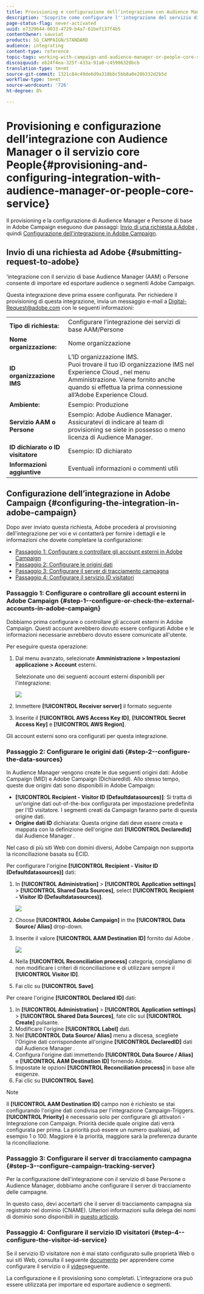 ```yaml
---
title: Provisioning e configurazione dell’integrazione con Audience Manager o il servizio core People
description: 'Scoprite come configurare l''integrazione del servizio di base  Audience Manager / Persone per iniziare a condividere audience o segmenti con le diverse soluzioni Adobe Experience Cloud. '
page-status-flag: never-activated
uuid: e7329644-0033-4729-b4a7-61bef137f4b5
contentOwner: sauviat
products: SG_CAMPAIGN/STANDARD
audience: integrating
content-type: reference
topic-tags: working-with-campaign-and-audience-manager-or-people-core-service
discoiquuid: eb24f4ea-325f-433a-91a0-c45906320bcb
translation-type: tm+mt
source-git-commit: 1321c84c49de6d9a318bbc5bb8a0e28b332d2b5d
workflow-type: tm+mt
source-wordcount: '726'
ht-degree: 8%

---
```



# Provisioning e configurazione dell’integrazione con Audience Manager o il servizio core People{#provisioning-and-configuring-integration-with-audience-manager-or-people-core-service}

Il provisioning e la configurazione di  Audience Manager e Persone di base in  Adobe Campaign eseguono due passaggi: [Invio di una richiesta a  Adobe](#submitting-request-to-adobe) , quindi [Configurazione dell&#39;integrazione in  Adobe Campaign](#configuring-the-integration-in-adobe-campaign).

## Invio di una richiesta ad Adobe {#submitting-request-to-adobe}

&#39;integrazione con il servizio di base Audience Manager (AAM) o Persone consente di importare ed esportare audience o segmenti  Adobe Campaign.

Questa integrazione deve prima essere configurata. Per richiedere il provisioning di questa integrazione, invia un messaggio e-mail a [Digital-Request@adobe.com](mailto:Digital-Request@adobe.com) con le seguenti informazioni:

<table> 
 <tbody> 
  <tr> 
   <td> <strong>Tipo di richiesta:</strong><br /> </td> 
   <td> Configurare l'integrazione dei servizi di base AAM/Persone </td> 
  </tr> 
  <tr> 
   <td> <strong>Nome organizzazione:</strong><br /> </td> 
   <td> Nome organizzazione </td> 
  </tr> 
  <tr> 
   <td> <strong>ID organizzazione IMS</strong><br /> </td> 
   <td> L’ID organizzazione IMS. <br> Puoi trovare il tuo ID organizzazione IMS nel Experience Cloud , nel menu Amministrazione. Viene fornito anche quando si effettua la prima connessione all’Adobe Experience Cloud. </td> 
  </tr> 
  <tr> 
   <td> <strong>Ambiente:</strong><br /> </td> 
   <td> Esempio: Produzione </td> 
  </tr> 
  <tr> 
   <td> <strong>Servizio AAM o Persone</strong><br /> </td> 
   <td> Esempio: Adobe Audience Manager. Assicuratevi di indicare al team di provisioning se siete in possesso o meno  licenza di Audience Manager.</td> 
  </tr> 
  <tr> 
   <td> <strong>ID dichiarato o ID visitatore</strong><br /> </td> 
   <td> Esempio: ID dichiarato </td> 
  </tr> 
  <tr> 
   <td> <strong>Informazioni aggiuntive</strong><br /> </td> 
   <td> Eventuali informazioni o commenti utili </td> 
  </tr> 
 </tbody> 
</table>

## Configurazione dell’integrazione in  Adobe Campaign {#configuring-the-integration-in-adobe-campaign}

Dopo aver inviato questa richiesta,  Adobe procederà al provisioning dell&#39;integrazione per voi e vi contatterà per fornire i dettagli e le informazioni che dovete completare la configurazione:

* [Passaggio 1: Configurare o controllare gli account esterni in  Adobe Campaign](#step-1--configure-or-check-the-external-accounts-in-adobe-campaign)
* [Passaggio 2: Configurare le origini dati](#step-2--configure-the-data-sources)
* [Passaggio 3: Configurare il server di tracciamento campagna](#step-3--configure-campaign-tracking-server)
* [Passaggio 4: Configurare il servizio ID visitatori](#step-4--configure-the-visitor-id-service)

### Passaggio 1: Configurare o controllare gli account esterni in  Adobe Campaign {#step-1--configure-or-check-the-external-accounts-in-adobe-campaign}

Dobbiamo prima configurare o controllare gli account esterni in  Adobe Campaign. Questi account avrebbero dovuto essere configurati  Adobe e le informazioni necessarie avrebbero dovuto essere comunicate all&#39;utente.

Per eseguire questa operazione:

1. Dal menu avanzato, selezionate **Amministrazione > Impostazioni applicazione > Account** esterni.

   Selezionate uno dei seguenti account esterni disponibili per l&#39;integrazione:

   ![](assets/integration_aam_1.png)

1. Immettere **[!UICONTROL Receiver server]** il formato seguente
1. Inserite il **[!UICONTROL AWS Access Key ID]**, **[!UICONTROL Secret Access Key]** e **[!UICONTROL AWS Region]**.

Gli account esterni sono ora configurati per questa integrazione.

### Passaggio 2: Configurare le origini dati {#step-2--configure-the-data-sources}

In Audience Manager vengono create le due seguenti origini dati:  Adobe Campaign (MID) e  Adobe Campaign (DichiaredId). Allo stesso tempo, queste due origini dati sono disponibili in  Adobe Campaign:

* **[!UICONTROL Recipient - Visitor ID (Defaultdatasources)]**: Si tratta di un&#39;origine dati out-of-the-box configurata per impostazione predefinita per l&#39;ID visitatore. I segmenti creati da Campaign faranno parte di questa origine dati.
* **Origine dati ID** dichiarata: Questa origine dati deve essere creata e mappata con la definizione dell&#39;origine dati **[!UICONTROL DeclaredId]** dal Audience Manager .

Nel caso di più siti Web con domini diversi,  Adobe Campaign non supporta la riconciliazione basata su ECID.

Per configurare l&#39;origine **[!UICONTROL Recipient - Visitor ID (Defaultdatasources)]** dati:

1. In **[!UICONTROL Administration]** > **[!UICONTROL Application settings]** > **[!UICONTROL Shared Data Sources]**, select **[!UICONTROL Recipient - Visitor ID (Defaultdatasources)]**.

   ![](assets/integration_aam_2.png)

1. Choose **[!UICONTROL Adobe Campaign]** in the **[!UICONTROL Data Source/ Alias]** drop-down.
1. Inserite il valore **[!UICONTROL AAM Destination ID]** fornito dal Adobe .

   ![](assets/integration_aam_3.png)

1. Nella **[!UICONTROL Reconciliation process]** categoria, consigliamo di non modificare i criteri di riconciliazione e di utilizzare sempre il **[!UICONTROL Visitor ID]**.
1. Fai clic su **[!UICONTROL Save]**.

Per creare l&#39;origine **[!UICONTROL Declared ID]** dati:

1. In **[!UICONTROL Administration]** > **[!UICONTROL Application settings]** > **[!UICONTROL Shared Data Sources]**, fate clic sul **[!UICONTROL Create]** pulsante.
1. Modificare l&#39;origine **[!UICONTROL Label]** dati.
1. Nel **[!UICONTROL Data Source/ Alias]** menu a discesa, scegliete l&#39;Origine dati corrispondente all&#39;origine **[!UICONTROL DeclaredID]** dati dal Audience Manager .
1. Configura l&#39;origine dati immettendo **[!UICONTROL Data Source / Alias]** e **[!UICONTROL AAM Destination ID]** fornendo  Adobe.
1. Impostate le opzioni **[!UICONTROL Reconciliation process]** in base alle esigenze.
1. Fai clic su **[!UICONTROL Save]**.

>[!NOTE]
>
>Il **[!UICONTROL AAM Destination ID]** campo non è richiesto se stai configurando l&#39;origine dati condivisa per l&#39;integrazione [](../../integrating/using/configuring-triggers-in-experience-cloud.md)Campaign-Triggers. **[!UICONTROL Priority]** è necessario solo per configurare gli attivatori - Integrazione con Campaign. Priorità decide quale origine dati verrà configurata per prima. La priorità può essere un numero qualsiasi, ad esempio 1 o 100. Maggiore è la priorità, maggiore sarà la preferenza durante la riconciliazione.

### Passaggio 3: Configurare il server di tracciamento campagna {#step-3--configure-campaign-tracking-server}

Per la configurazione dell&#39;integrazione con il servizio di base Persone o Audience Manager, dobbiamo anche configurare il server di tracciamento delle campagne.

In questo caso, devi accertarti che il server di tracciamento campagna sia registrato nel dominio (CNAME). Ulteriori informazioni sulla delega dei nomi di dominio sono disponibili in [questo articolo](https://docs.campaign.adobe.com/doc/AC/en/technicalResources/Technotes/AdobeCampaign_Deliverability_Sub_Domain_Delegation.pdf).

### Passaggio 4: Configurare il servizio ID visitatori {#step-4--configure-the-visitor-id-service}

Se il servizio ID visitatore non è mai stato configurato sulle proprietà Web o sui siti Web, consulta il seguente [documento](https://docs.adobe.com/content/help/en/id-service/using/implementation/setup-aam-analytics.html) per apprendere come configurare il servizio o il [video](https://helpx.adobe.com/it/marketing-cloud/how-to/email-marketing.html#step-two)seguente.

La configurazione e il provisioning sono completati. L&#39;integrazione ora può essere utilizzata per importare ed esportare audience o segmenti.
